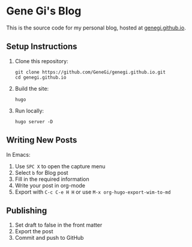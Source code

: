 # Gene Gi's Blog

This is the source code for my personal blog, hosted at [genegi.github.io](https://genegi.github.io).

## Setup Instructions

1. Clone this repository:
   ```
   git clone https://github.com/GeneGi/genegi.github.io.git
   cd genegi.github.io
   ```

2. Build the site:
   ```
   hugo
   ```

3. Run locally:
   ```
   hugo server -D
   ```

## Writing New Posts

In Emacs:
1. Use `SPC X` to open the capture menu
2. Select `b` for Blog post
3. Fill in the required information
4. Write your post in org-mode
5. Export with `C-c C-e H H` or use `M-x org-hugo-export-wim-to-md`

## Publishing

1. Set draft to false in the front matter
2. Export the post
3. Commit and push to GitHub
